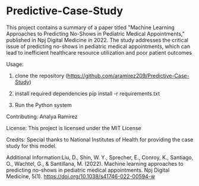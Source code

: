 # Predictive-Case-Study
This project contains a summary of a paper titled "Machine Learning Approaches to Predicting No-Shows in Pediatric Medical Appointments," published in Npj Digital Medicine in 2022. The study addresses the critical issue of predicting no-shows in pediatric medical appointments, which can lead to inefficient healthcare resource utilization and poor patient outcomes

Usage:

  1. clone the repository (https://github.com/aramirez209/Predictive-Case-Study)

  2. install required dependencies pip install -r requirements.txt

  3. Run the Python system

Contributing: Analya Ramirez 

License: This project is licensed under the MIT License

Credits: Special thanks to National Institutes of Health for providing the case study for this model.

Additional Information:Liu, D., Shin, W. Y., Sprecher, E., Conroy, K., Santiago, O., Wachtel, G., & Santillana, M. (2022). Machine learning approaches to predicting no-shows in pediatric medical appointments. Npj Digital Medicine, 5(1). 
https://doi.org/10.1038/s41746-022-00594-w
